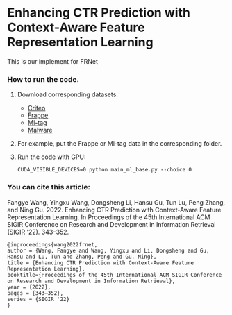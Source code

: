 # Enhancing CTR Prediction with Context-Aware Feature Representation Learning
This is our implement for FRNet

### How to run the code.
1. Download corresponding datasets. 
   - [Criteo](https://labs.criteo.com/2014/02/download-kaggle-display-advertising-challenge-dataset/)
   - [Frappe](https://github.com/hexiangnan/neural_factorization_machine)
   - [Ml-tag](https://github.com/hexiangnan/neural_factorization_machine)
   - [Malware](https://www.kaggle.com/competitions/microsoft-malware-prediction/data)

2. For example, put the Frappe or Ml-tag data in the corresponding folder.
3. Run the code with GPU:

    ```CUDA_VISIBLE_DEVICES=0 python main_ml_base.py --choice 0```

###  You can cite this article:
Fangye Wang, Yingxu Wang, Dongsheng Li, Hansu Gu, Tun Lu, Peng Zhang, and Ning Gu. 2022. Enhancing CTR Prediction with Context-Aware Feature Representation Learning. In Proceedings of the 45th International ACM SIGIR Conference on Research and Development in Information Retrieval (SIGIR ’22). 343–352.
````
@inproceedings{wang2022frnet,
author = {Wang, Fangye and Wang, Yingxu and Li, Dongsheng and Gu, Hansu and Lu, Tun and Zhang, Peng and Gu, Ning},
title = {Enhancing CTR Prediction with Context-Aware Feature Representation Learning},
booktitle={Proceedings of the 45th International ACM SIGIR Conference on Research and Development in Information Retrieval},
year = {2022},
pages = {343–352},
series = {SIGIR '22}
}
````
